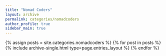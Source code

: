 ```yaml
---
title: "Nomad Coders"
layout: archive
permalink: categories/nomadcoders
author_profile: true
sidebar_main: true
---
```


{% assign posts = site.categories.nomadcoders %}
{% for post in posts %} {% include archive-single.html type=page.entries_layout %} {% endfor %}
